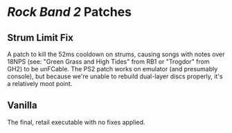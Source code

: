 # *Rock Band 2* Patches

## Strum Limit Fix
A patch to kill the 52ms cooldown on strums, causing songs with notes over 18NPS (see: "Green Grass and High Tides" from RB1 or "Trogdor" from GH2) to be unFCable. The PS2 patch works on emulator (and presumably console), but because we're unable to rebuild dual-layer discs properly, it's a relatively moot point.

## Vanilla
The final, retail executable with no fixes applied.